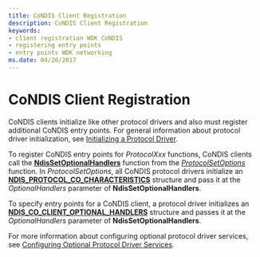 ```yaml
---
title: CoNDIS Client Registration
description: CoNDIS Client Registration
keywords:
- client registration WDK CoNDIS
- registering entry points
- entry points WDK networking
ms.date: 04/20/2017
---
```


# CoNDIS Client Registration





CoNDIS clients initialize like other protocol drivers and also must register additional CoNDIS entry points. For general information about protocol driver initialization, see [Initializing a Protocol Driver](initializing-a-protocol-driver.md).

To register CoNDIS entry points for *ProtocolXxx* functions, CoNDIS clients call the [**NdisSetOptionalHandlers**](/windows-hardware/drivers/ddi/ndis/nf-ndis-ndissetoptionalhandlers) function from the [*ProtocolSetOptions*](/windows-hardware/drivers/ddi/ndis/nc-ndis-set_options) function. In *ProtocolSetOptions*, all CoNDIS protocol drivers initialize an [**NDIS\_PROTOCOL\_CO\_CHARACTERISTICS**](/windows-hardware/drivers/ddi/ndis/ns-ndis-_ndis_protocol_co_characteristics) structure and pass it at the *OptionalHandlers* parameter of **NdisSetOptionalHandlers**.

To specify entry points for a CoNDIS client, a protocol driver initializes an [**NDIS\_CO\_CLIENT\_OPTIONAL\_HANDLERS**](/windows-hardware/drivers/ddi/ndis/ns-ndis-_ndis_co_client_optional_handlers) structure and passes it at the *OptionalHandlers* parameter of **NdisSetOptionalHandlers**.

For more information about configuring optional protocol driver services, see [Configuring Optional Protocol Driver Services](configuring-optional-protocol-driver-services.md).

 

